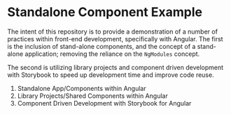 # Standalone Component Example

The intent of this repository is to provide a demonstration of a number of practices within front-end development, specifically with Angular.  The first is the inclusion of stand-alone components, and the concept of a stand-alone application; removing the reliance on the `NgModules` concept.

The second is utilizing library projects and component driven development with Storybook to speed up development time and improve code reuse.


1. Standalone App/Components within Angular
2. Library Projects/Shared Components within Angular
3. Component Driven Development with Storybook for Angular